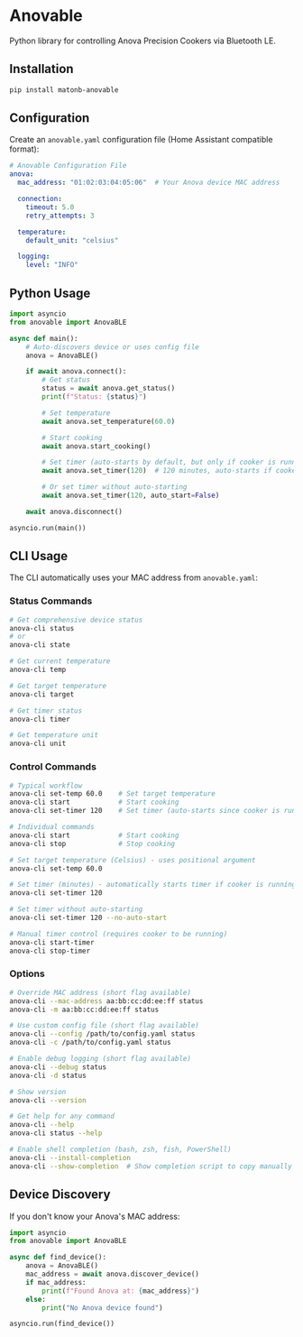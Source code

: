 # Anovable

Python library for controlling Anova Precision Cookers via Bluetooth LE.

## Installation

```bash
pip install matonb-anovable
```

## Configuration

Create an `anovable.yaml` configuration file (Home Assistant compatible format):

```yaml
# Anovable Configuration File
anova:
  mac_address: "01:02:03:04:05:06"  # Your Anova device MAC address

  connection:
    timeout: 5.0
    retry_attempts: 3

  temperature:
    default_unit: "celsius"

  logging:
    level: "INFO"
```

## Python Usage

```python
import asyncio
from anovable import AnovaBLE

async def main():
    # Auto-discovers device or uses config file
    anova = AnovaBLE()

    if await anova.connect():
        # Get status
        status = await anova.get_status()
        print(f"Status: {status}")

        # Set temperature
        await anova.set_temperature(60.0)

        # Start cooking
        await anova.start_cooking()

        # Set timer (auto-starts by default, but only if cooker is running)
        await anova.set_timer(120)  # 120 minutes, auto-starts if cooker running

        # Or set timer without auto-starting
        await anova.set_timer(120, auto_start=False)

    await anova.disconnect()

asyncio.run(main())
```

## CLI Usage

The CLI automatically uses your MAC address from `anovable.yaml`:

### Status Commands
```bash
# Get comprehensive device status
anova-cli status
# or
anova-cli state

# Get current temperature
anova-cli temp

# Get target temperature
anova-cli target

# Get timer status
anova-cli timer

# Get temperature unit
anova-cli unit
```

### Control Commands
```bash
# Typical workflow
anova-cli set-temp 60.0    # Set target temperature
anova-cli start            # Start cooking
anova-cli set-timer 120    # Set timer (auto-starts since cooker is running)

# Individual commands
anova-cli start            # Start cooking
anova-cli stop             # Stop cooking

# Set target temperature (Celsius) - uses positional argument
anova-cli set-temp 60.0

# Set timer (minutes) - automatically starts timer if cooker is running
anova-cli set-timer 120

# Set timer without auto-starting
anova-cli set-timer 120 --no-auto-start

# Manual timer control (requires cooker to be running)
anova-cli start-timer
anova-cli stop-timer
```

### Options
```bash
# Override MAC address (short flag available)
anova-cli --mac-address aa:bb:cc:dd:ee:ff status
anova-cli -m aa:bb:cc:dd:ee:ff status

# Use custom config file (short flag available)
anova-cli --config /path/to/config.yaml status
anova-cli -c /path/to/config.yaml status

# Enable debug logging (short flag available)
anova-cli --debug status
anova-cli -d status

# Show version
anova-cli --version

# Get help for any command
anova-cli --help
anova-cli status --help

# Enable shell completion (bash, zsh, fish, PowerShell)
anova-cli --install-completion
anova-cli --show-completion  # Show completion script to copy manually
```

## Device Discovery

If you don't know your Anova's MAC address:

```python
import asyncio
from anovable import AnovaBLE

async def find_device():
    anova = AnovaBLE()
    mac_address = await anova.discover_device()
    if mac_address:
        print(f"Found Anova at: {mac_address}")
    else:
        print("No Anova device found")

asyncio.run(find_device())
```
